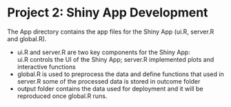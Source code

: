 # Project 2: Shiny App Development

The App directory contains the app files for the Shiny App (ui.R, server.R and global.R).
 - ui.R and server.R are two key components for the Shiny App:     
       ui.R controls the UI of the Shiny App;
       server.R implemented plots and interactive functions
 - global.R is used to preprocess the data and define functions that used in server.R
       some of the processed data is stored in outcome folder
 - output folder contains the data used for deployment and it will be reproduced once global.R runs.
